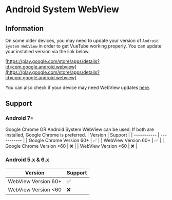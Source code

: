 # Android System WebView

## Information
On some older devices, you may need to update your version of `Android System WebView` in order to get VueTube working properly. You can update your installed version via the link below.

[https://play.google.com/store/apps/details?id=com.google.android.webview](https://play.google.com/store/apps/details?id=com.google.android.webview)

You can also check if your device may need WebView updates [here](/install/android-support).

## Support

### Android 7+
Google Chrome OR Android System WebView can be used. If both are installed, Google Chrome is preferred.
| Version     | Support     |
| ----------- | ----------- |
| Google Chrome Version 60+   | ✅  |
| WebView Version 60+   | ✅  |
| Google Chrome Version  <60   | ❌ |
| WebView Version  <60   | ❌ |

### Android 5.x & 6.x
| Version     | Support     |
| ----------- | ----------- |
| WebView Version 60+   | ✅  |
| WebView Version  <60   | ❌ |
